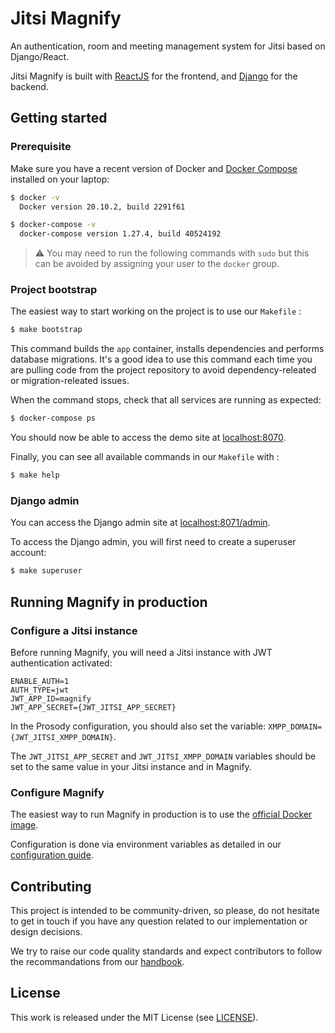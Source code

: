# Jitsi Magnify

An authentication, room and meeting management system for Jitsi based on Django/React.

Jitsi Magnify is built with [ReactJS](https://fr.reactjs.org/) for the frontend, and
[Django](https://www.djangoproject.com/) for the backend.

## Getting started

### Prerequisite

Make sure you have a recent version of Docker and
[Docker Compose](https://docs.docker.com/compose/install) installed on your laptop:

```bash
$ docker -v
  Docker version 20.10.2, build 2291f61

$ docker-compose -v
  docker-compose version 1.27.4, build 40524192
```

>⚠️ You may need to run the following commands with `sudo` but this can be
>avoided by assigning your user to the `docker` group.

### Project bootstrap

The easiest way to start working on the project is to use our `Makefile` :
```bash
$ make bootstrap
```

This command builds the `app` container, installs dependencies and performs database migrations.
It's a good idea to use this command each time you are pulling code from the project repository
to avoid dependency-releated or migration-releated issues.

When the command stops, check that all services are running as expected:

```bash
$ docker-compose ps
```

You should now be able to access the demo site at [localhost:8070](http://localhost:8070).

Finally, you can see all available commands in our `Makefile` with :

```bash
$ make help
```

### Django admin

You can access the Django admin site at [localhost:8071/admin](http://localhost:8071/admin/).

To access the Django admin, you will first need to create a superuser account:

```bash
$ make superuser
```

## Running Magnify in production

### Configure a Jitsi instance

Before running Magnify, you will need a Jitsi instance with JWT authentication activated:

```
ENABLE_AUTH=1
AUTH_TYPE=jwt
JWT_APP_ID=magnify
JWT_APP_SECRET={JWT_JITSI_APP_SECRET}
```

In the Prosody configuration, you should also set the variable:
`XMPP_DOMAIN={JWT_JITSI_XMPP_DOMAIN}`.

The `JWT_JITSI_APP_SECRET` and `JWT_JITSI_XMPP_DOMAIN` variables should be set to the same value
in your Jitsi instance and in Magnify.

### Configure Magnify

The easiest way to run Magnify in production is to use the [official Docker image][1].

Configuration is done via environment variables as detailed in our
[configuration guide](docs/env.md).

## Contributing

This project is intended to be community-driven, so please, do not hesitate to
get in touch if you have any question related to our implementation or design
decisions.

We try to raise our code quality standards and expect contributors to follow
the recommandations from our
[handbook](https://handbook.openfun.fr).

## License

This work is released under the MIT License (see [LICENSE](./LICENSE)).

[1]: https://hub.docker.com/r/fundocker/jitsi-magnify
